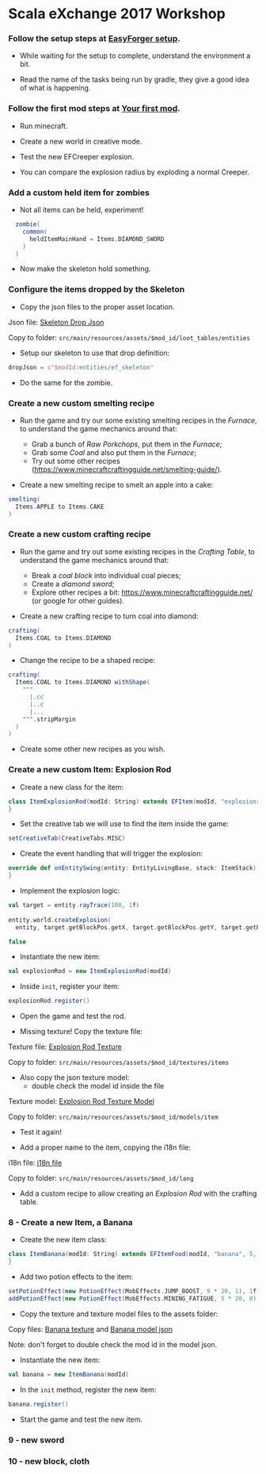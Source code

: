 
# Scala eXchange 2017 Workshop

### Follow the setup steps at [EasyForger setup](https://github.com/easyforger/easyforger/blob/master/doc/setup.md).

* While waiting for the setup to complete, understand the environment a bit.

* Read the name of the tasks being run by gradle, they give a good idea of what is happening.

### Follow the first mod steps at [Your first mod](https://github.com/easyforger/easyforger/blob/master/doc/first-mod.md).

* Run minecraft.

* Create a new world in creative mode.

* Test the new EFCreeper explosion.

* You can compare the explosion radius by exploding a normal Creeper.

### Add a custom held item for zombies

* Not all items can be held, experiment!

```scala
  zombie(
    common(
      heldItemMainHand = Items.DIAMOND_SWORD
    )
  )
```

* Now make the skeleton hold something.

### Configure the items dropped by the Skeleton

* Copy the json files to the proper asset location.

Json file: [Skeleton Drop Json](resources/ef_skeleton.json)

Copy to folder: `src/main/resources/assets/$mod_id/loot_tables/entities`

* Setup our skeleton to use that drop definition:

```scala
dropJson = s"$modId:entities/ef_skeleton"
```
* Do the same for the zombie.

### Create a new custom smelting recipe

* Run the game and try our some existing smelting recipes in the _Furnace_, to understand the game mechanics around that:
  * Grab a bunch of _Raw Porkchops_, put them in the _Furnace_;
  * Grab some _Coal_ and also put them in the _Furnace_;
  * Try out some other recipes (https://www.minecraftcraftingguide.net/smelting-guide/).

* Create a new smelting recipe to smelt an apple into a cake:

```scala
smelting(
  Items.APPLE to Items.CAKE
)
```

### Create a new custom crafting recipe

* Run the game and try out some existing recipes in the _Crafting Table_, to understand the game mechanics around that:
  * Break a _coal block_ into individual coal pieces;
  * Create a _diamond sword_;
  * Explore other recipes a bit: https://www.minecraftcraftingguide.net/ (or google for other guides).

* Create a new crafting recipe to turn coal into diamond:

```scala
crafting(
  Items.COAL to Items.DIAMOND
)
```

* Change the recipe to be a shaped recipe:

```scala
crafting(
  Items.COAL to Items.DIAMOND withShape(
    """
      |.cc
      |..c
      |...
    """.stripMargin
  )
)
```

* Create some other new recipes as you wish.

### Create a new custom Item: Explosion Rod

* Create a new class for the item:

```scala
class ItemExplosionRod(modId: String) extends EFItem(modId, "explosionrod") {
}
```

* Set the creative tab we will use to find the item inside the game:

```scala
setCreativeTab(CreativeTabs.MISC)
```

* Create the event handling that will trigger the explosion:

```scala
override def onEntitySwing(entity: EntityLivingBase, stack: ItemStack): Boolean = {
}
```

* Implement the explosion logic:

```scala
val target = entity.rayTrace(100, 1f)
    
entity.world.createExplosion(
  entity, target.getBlockPos.getX, target.getBlockPos.getY, target.getBlockPos.getZ, 4f, true)

false
```

* Instantiate the new item:

```scala
val explosionRod = new ItemExplosionRod(modId)
```

* Inside `init`, register your item:

```scala
explosionRod.register()
```

* Open the game and test the rod.

* Missing texture! Copy the texture file:

Texture file: [Explosion Rod Texture](resources/explosionrod.png)

Copy to folder: `src/main/resources/assets/$mod_id/textures/items`

* Also copy the json texture model:
  * double check the model id inside the file

Texture model: [Explosion Rod Texture Model](resources/explosionrod.json)

Copy to folder: `src/main/resources/assets/$mod_id/models/item`

* Test it again!

* Add a proper name to the item, copying the i18n file:

i18n file: [i18n file](resources/en_US.lang)

Copy to folder: `src/main/resources/assets/$mod_id/lang`

* Add a custom recipe to allow creating an _Explosion Rod_ with the crafting table.

### 8 - Create a new Item, a Banana

* Create the new item class:

```scala
class ItemBanana(modId: String) extends EFItemFood(modId, "banana", 5, 0.4f, false) {
}
```

* Add two potion effects to the item:

```scala
setPotionEffect(new PotionEffect(MobEffects.JUMP_BOOST, 9 * 20, 1), 1f)
addPotionEffect(new PotionEffect(MobEffects.MINING_FATIGUE, 5 * 20, 0), 0.5f)
```

* Copy the texture and texture model files to the assets folder:

Copy files: [Banana texture](resources/banana.png) and [Banana model json](resources/banana.json)

Note: don't forget to double check the mod id in the model json.

* Instantiate the new item:

```scala
val banana = new ItemBanana(modId)
```

* In the `init` method, register the new item:

```scala
banana.register()
```

* Start the game and test the new item.

### 9 - new sword

### 10 - new block, cloth
